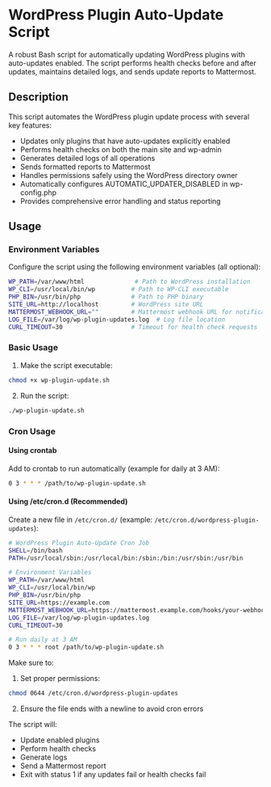 # WordPress Plugin Auto-Update Script

A robust Bash script for automatically updating WordPress plugins with auto-updates enabled. The script performs health checks before and after updates, maintains detailed logs, and sends update reports to Mattermost.

## Description

This script automates the WordPress plugin update process with several key features:
- Updates only plugins that have auto-updates explicitly enabled
- Performs health checks on both the main site and wp-admin
- Generates detailed logs of all operations
- Sends formatted reports to Mattermost
- Handles permissions safely using the WordPress directory owner
- Automatically configures AUTOMATIC_UPDATER_DISABLED in wp-config.php
- Provides comprehensive error handling and status reporting

## Usage

### Environment Variables

Configure the script using the following environment variables (all optional):

```bash
WP_PATH=/var/www/html              # Path to WordPress installation
WP_CLI=/usr/local/bin/wp          # Path to WP-CLI executable
PHP_BIN=/usr/bin/php              # Path to PHP binary
SITE_URL=http://localhost         # WordPress site URL
MATTERMOST_WEBHOOK_URL=""         # Mattermost webhook URL for notifications
LOG_FILE=/var/log/wp-plugin-updates.log  # Log file location
CURL_TIMEOUT=30                   # Timeout for health check requests
```

### Basic Usage

1. Make the script executable:
```bash
chmod +x wp-plugin-update.sh
```

2. Run the script:
```bash
./wp-plugin-update.sh
```

### Cron Usage

#### Using crontab
Add to crontab to run automatically (example for daily at 3 AM):
```bash
0 3 * * * /path/to/wp-plugin-update.sh
```

#### Using /etc/cron.d (Recommended)
Create a new file in `/etc/cron.d/` (example: `/etc/cron.d/wordpress-plugin-updates`):
```bash
# WordPress Plugin Auto-Update Cron Job
SHELL=/bin/bash
PATH=/usr/local/sbin:/usr/local/bin:/sbin:/bin:/usr/sbin:/usr/bin

# Environment Variables
WP_PATH=/var/www/html
WP_CLI=/usr/local/bin/wp
PHP_BIN=/usr/bin/php
SITE_URL=https://example.com
MATTERMOST_WEBHOOK_URL=https://mattermost.example.com/hooks/your-webhook-id
LOG_FILE=/var/log/wp-plugin-updates.log
CURL_TIMEOUT=30

# Run daily at 3 AM
0 3 * * * root /path/to/wp-plugin-update.sh
```

Make sure to:
1. Set proper permissions:
```bash
chmod 0644 /etc/cron.d/wordpress-plugin-updates
```

2. Ensure the file ends with a newline to avoid cron errors

The script will:
- Update enabled plugins
- Perform health checks
- Generate logs
- Send a Mattermost report
- Exit with status 1 if any updates fail or health checks fail